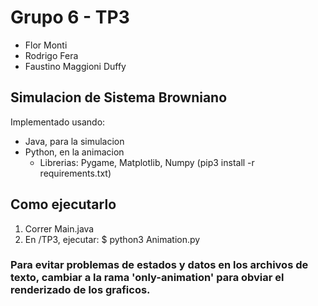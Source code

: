 # Grupo 6 - TP3
* Flor Monti
* Rodrigo Fera
* Faustino Maggioni Duffy

## Simulacion de Sistema Browniano
Implementado usando:
* Java, para la simulacion
* Python, en la animacion
    * Librerias: Pygame, Matplotlib, Numpy (pip3 install -r requirements.txt)

## Como ejecutarlo
1. Correr Main.java
2. En /TP3, ejecutar: $ python3 Animation.py

### Para evitar problemas de estados y datos en los archivos de texto, cambiar a la rama 'only-animation' para obviar el renderizado de los graficos.
